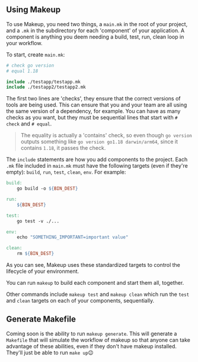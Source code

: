 ## Using Makeup

To use Makeup, you need two things, a `main.mk` in the root of your project, and a `.mk` in the subdirectory for each 'component' of your application. A component is anything you deem needing a build, test, run, clean loop in your workflow.

To start, create `main.mk`:
```makefile
# check go version
# equal 1.18

include ./testapp/testapp.mk
include ./testapp2/testapp2.mk
```

The first two lines are 'checks', they ensure that the correct versions of tools are being used. This can ensure that you and your team are all using the same version of a dependency, for example. You can have as many checks as you want, but they must be sequential lines that start with `# check` and `# equal`. 

> The equality is actually a 'contains' check, so even though `go version` outputs something like `go version go1.18 darwin/arm64`, since it contains `1.18`, it passes the check.

The `include` statements are how you add components to the project. Each `.mk` file included in `main.mk` must have the following targets (even if they're empty): `build`, `run`, `test`, `clean`, `env`. For example:
```makefile
build:
	go build -o ${BIN_DEST}

run:
	${BIN_DEST}

test:
	go test -v ./...

env:
	echo "SOMETHING_IMPORTANT=important value"

clean:
	rm ${BIN_DEST}
```

As you can see, Makeup uses these standardized targets to control the lifecycle of your environment.

You can run `makeup` to build each component and start them all, together. 

Other commands include `makeup test` and `makeup clean` which run the `test` and `clean` targets on each of your components, sequentially.

## Generate Makefile
Coming soon is the ability to run `makeup generate`. This will generate a `Makefile` that will simulate the workflow of makeup so that anyone can take advantage of these abilities, even if they don't have makeup installed. They'll just be able to run `make up`😉